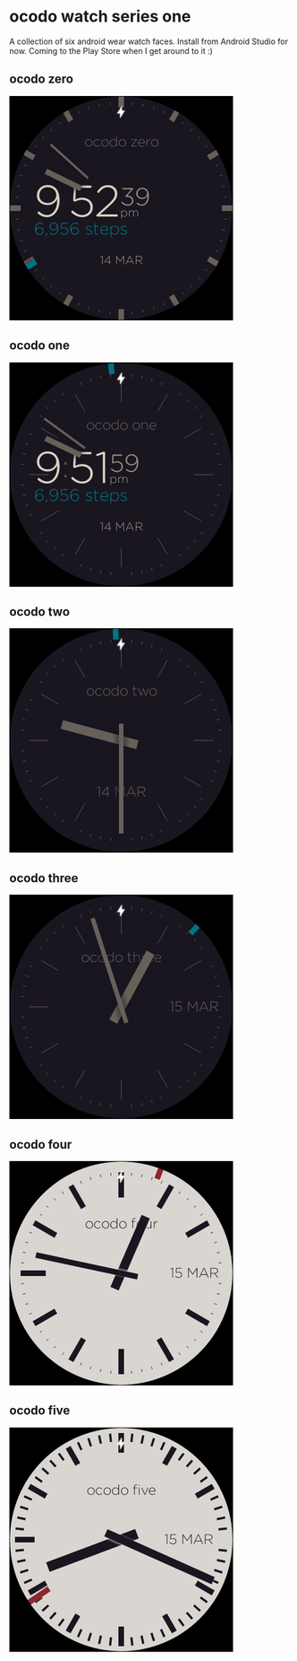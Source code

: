 # ocodo watch series one

A collection of six android wear watch faces.
Install from Android Studio for now.
Coming to the Play Store when I get around to it :)

## ocodo zero

![](./Wearable/src/main/res/drawable-hdpi/preview_ocodo_zero.png)

## ocodo one

![](./Wearable/src/main/res/drawable-hdpi/preview_ocodo_one.png)

## ocodo two

![](./Wearable/src/main/res/drawable-hdpi/preview_ocodo_two.png)

## ocodo three

![](./Wearable/src/main/res/drawable-hdpi/preview_ocodo_three.png)

## ocodo four

![](./Wearable/src/main/res/drawable-hdpi/preview_ocodo_four.png)

## ocodo five

![](./Wearable/src/main/res/drawable-hdpi/preview_ocodo_five.png)
